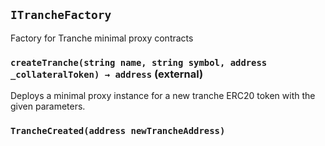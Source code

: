 ## `ITrancheFactory`



Factory for Tranche minimal proxy contracts


### `createTranche(string name, string symbol, address _collateralToken) → address` (external)



Deploys a minimal proxy instance for a new tranche ERC20 token with the given parameters.


### `TrancheCreated(address newTrancheAddress)`







